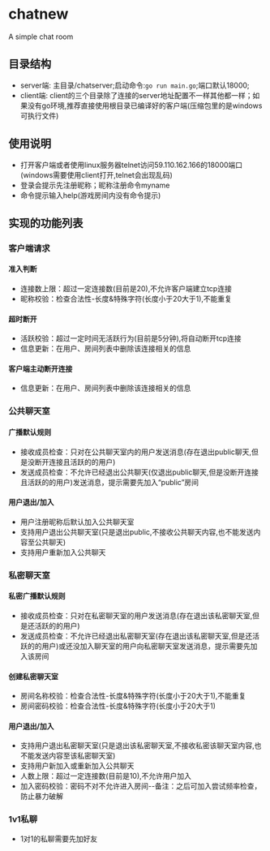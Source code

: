 # chatnew
A simple chat room

## 目录结构
+ server端: 主目录/chatserver;启动命令:`go run main.go`;端口默认18000;
+ client端: client的三个目录除了连接的server地址配置不一样其他都一样；如果没有go环境,推荐直接使用根目录已编译好的客户端(压缩包里的是windows可执行文件)

## 使用说明
+ 打开客户端或者使用linux服务器telnet访问59.110.162.166的18000端口(windows需要使用client打开,telnet会出现乱码)
+ 登录会提示先注册昵称；昵称注册命令myname
+ 命令提示输入help(游戏房间内没有命令提示)

## 实现的功能列表
### 客户端请求
#### 准入判断
+ 连接数上限：超过一定连接数(目前是20),不允许客户端建立tcp连接
+ 昵称校验：检查合法性-长度&特殊字符(长度小于20大于1),不能重复
#### 超时断开
+ 活跃校验：超过一定时间无活跃行为(目前是5分钟),将自动断开tcp连接
+ 信息更新：在用户、房间列表中删除该连接相关的信息
#### 客户端主动断开连接
+ 信息更新：在用户、房间列表中删除该连接相关的信息
### 公共聊天室
#### 广播默认规则
+ 接收成员检查：只对在公共聊天室内的用户发送消息(存在退出public聊天,但是没断开连接且活跃的的用户)
+ 发送成员检查：不允许已经退出公共聊天(仅退出public聊天,但是没断开连接且活跃的的用户)发送消息，提示需要先加入“public”房间
#### 用户退出/加入
+ 用户注册昵称后默认加入公共聊天室
+ 支持用户退出公共聊天室(只是退出public,不接收公共聊天内容,也不能发送内容至公共聊天)
+ 支持用户重新加入公共聊天
### 私密聊天室
#### 私密广播默认规则
+ 接收成员检查：只对在私密聊天室的用户发送消息(存在退出该私密聊天室,但是还活跃的的用户)
+ 发送成员检查：不允许已经退出私密聊天室(存在退出该私密聊天室,但是还活跃的的用户)或还没加入聊天室的用户向私密聊天室发送消息，提示需要先加入该房间
#### 创建私密聊天室
+ 房间名称校验：检查合法性-长度&特殊字符(长度小于20大于1),不能重复
+ 房间密码校验：检查合法性-长度&特殊字符(长度小于20大于1)
#### 用户退出/加入
+ 支持用户退出私密聊天室(只是退出该私密聊天室,不接收私密该聊天室内容,也不能发送内容至该私密聊天室)
+ 支持用户新加入或重新加入公共聊天
+ 人数上限：超过一定连接数(目前是10),不允许用户加入
+ 加入密码校验：密码不对不允许进入房间--备注：之后可加入尝试频率检查，防止暴力破解
### 1v1私聊
+ 1对1的私聊需要先加好友

